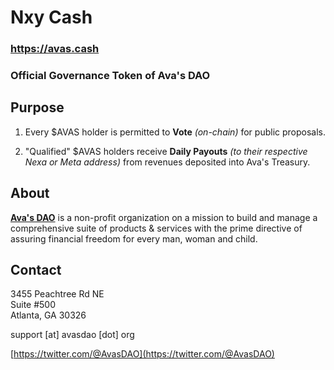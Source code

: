 # Nxy Cash

### https://avas.cash

### Official Governance Token of Ava's DAO

## Purpose

1. Every $AVAS holder is permitted to __Vote__ _(on-chain)_ for public proposals.

2. "Qualified" $AVAS holders receive __Daily Payouts__ _(to their respective Nexa or Meta address)_ from revenues deposited into Ava's Treasury.

## About

[__Ava's DAO__](https://avasdao.org) is a non-profit organization on a mission to build and manage a comprehensive suite of products & services with the prime directive of assuring financial freedom for every man, woman and child.

## Contact

3455 Peachtree Rd NE  
Suite #500  
Atlanta, GA 30326

support [at] avasdao [dot] org

[https://twitter.com/@AvasDAO](https://twitter.com/@AvasDAO)
